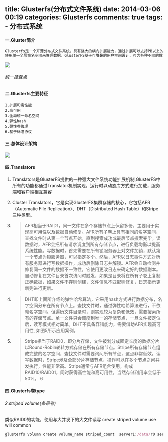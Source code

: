 title: Glusterfs(分布式文件系统)
date: 2014-03-06 00:19
categories: Glusterfs
comments: true
tags:
        - 分布式系统
---


#### 一.Gluster简介

```ruby
Glusterfs是一个开源分布式文件系统，具有强大的横向扩展能力，通过扩展可以支持PB以上的容量GlusterFS借助TCP/IP或InfiniBand RDMA网络将物理分布的存储资源聚集在一起，
使用单一全局命名空间来管理数据。GlusterFS基于可堆叠的用户空间设计，可为各种不同的数据负载提供优异的性能。

```
![](http://ww1.sinaimg.cn/large/dd1b8f59gw1ee5ccslxocj208c06qaae.jpg)

###### 统一挂载点
<!--more-->

#### 二.Glusterfs主要特征
	1.扩展和高性能
	2.高可用
	3.全局统一命名空间
	4.弹性hash
	5.弹性卷管理
	6.基于标准协议
	
    
#### 三.总体设计架构

![](http://ww1.sinaimg.cn/large/dd1b8f59gw1ee5cazfspbj20me0fg41k.jpg)


#### 四.Translators
1. Translators是GlusterFS提供的一种强大文件系统功能扩展机制,GlusterFS中所有的功能都通过Translator机制实现，运行时以动态库方式进行加载，服务端和客户端相互兼容
2. Cluster Translators，它是实现GlusterFS集群存储的核心，它包括AFR（Automatic File Replication）、DHT（Distributed Hash Table）和Stripe三种类型。
3. >  AFR相当于RAID1，同一文件在多个存储节点上保留多份，主要用于实现高可用性以及数据自动修复。AFR所有子卷上具有相同的名字空间，查找文件时从第一个节点开始，直到搜索成功或最后节点搜索完毕。读数据时，AFR会把所有请求调度到所有存储节点，进行负载均衡以提高系统性能。写数据时，首先需要在所有锁服务器上对文件加锁，默认第一个节点为锁服务器，可以指定多个。然后，AFR以日志事件方式对所有服务器进行写数据操作，成功后删除日志并解锁。AFR会自动检测并修复同一文件的数据不一致性，它使用更改日志来确定好的数据副本。自动修复在文件目录首次访问时触发，如果是目录将在所有子卷上复制正确数据，如果文件不存则创建，文件信息不匹配则修复，日志指示更新则进行更新。

4. > DHT即上面所介绍的弹性哈希算法，它采用hash方式进行数据分布，名字空间分布在所有节点上。查找文件时，通过弹性哈希算法进行，不依赖名字空间。但遍历文件目录时，则实现较为复杂和低效，需要搜索所有的存储节点。单一文件只会调度到唯一的存储节点，一旦文件被定位后，读写模式相对简单。DHT不具备容错能力，需要借助AFR实现高可用性, 如图5所示应用案例。
5. > Stripe相当于RAID0，即分片存储，文件被划分成固定长度的数据分片以Round-Robin轮转方式存储在所有存储节点。Stripe所有存储节点组成完整的名字空间，查找文件时需要询问所有节点，这点非常低效。读写数据时，Stripe涉及全部分片存储节点，操作可以在多个节点之间并发执行，性能非常高。Stripe通常与AFR组合使用，构成RAID10/RAID01，同时获得高性能和高可用性，当然存储利用率会低于50%。
6



#### 四.Glusterfs卷type
###### 2.striped volume(条带卷)
类似RAID0的功能，使用与大并发下的大文件读写
create striped volume use will common

```ruby
glusterfs volumn create volume_name striped_count  server1:/data/r0 server2:/data/r0

```
